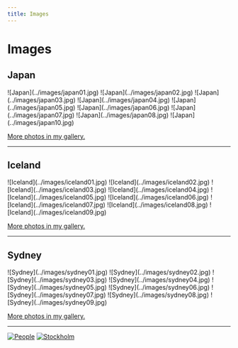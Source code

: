 ```yaml
---
title: Images
---
```


# Images

## Japan

<section class="gallery">
![Japan](../images/japan01.jpg)
![Japan](../images/japan02.jpg)
![Japan](../images/japan03.jpg)
![Japan](../images/japan04.jpg)
![Japan](../images/japan05.jpg)
![Japan](../images/japan06.jpg)
![Japan](../images/japan07.jpg)
![Japan](../images/japan08.jpg)
![Japan](../images/japan10.jpg)
</section>

[More photos in my gallery.](http://japan.fania.eu)

---

## Iceland

<section class="gallery">
![Iceland](../images/iceland01.jpg)
![Iceland](../images/iceland02.jpg)
![Iceland](../images/iceland03.jpg)
![Iceland](../images/iceland04.jpg)
![Iceland](../images/iceland05.jpg)
![Iceland](../images/iceland06.jpg)
![Iceland](../images/iceland07.jpg)
![Iceland](../images/iceland08.jpg)
![Iceland](../images/iceland09.jpg)
</section>

[More photos in my gallery.](http://iceland.fania.eu)

---

## Sydney

<section class="gallery">
![Sydney](../images/sydney01.jpg)
![Sydney](../images/sydney02.jpg)
![Sydney](../images/sydney03.jpg)
![Sydney](../images/sydney04.jpg)
![Sydney](../images/sydney05.jpg)
![Sydney](../images/sydney06.jpg)
![Sydney](../images/sydney07.jpg)
![Sydney](../images/sydney08.jpg)
![Sydney](../images/sydney09.jpg)
</section>

[More photos in my gallery.](http://sydney.fania.eu)

---

[![People](../images/people.jpg)](http://gallery.fania.eu)
[![Stockholm](../images/stockholm.jpg)](http://stockholm.fania.eu)

